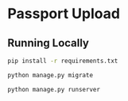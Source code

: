 # Passport Upload
 
## Running Locally


```bash
pip install -r requirements.txt
```

```bash
python manage.py migrate
```

```bash
python manage.py runserver
```
